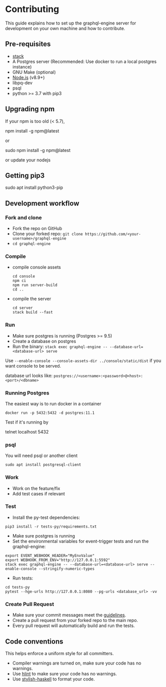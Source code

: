 # Contributing

This guide explains how to set up the graphql-engine server for development on your
own machine and how to contribute.

## Pre-requisites

- [stack](https://docs.haskellstack.org/en/stable/README/#how-to-install)
- A Postgres server (Recommended: Use docker to run a local postgres instance)
- GNU Make (optional)
- [Node.js](https://nodejs.org/en/) (v8.9+)
- libpq-dev
- psql
- python >= 3.7 with pip3

## Upgrading npm

If your npm is too old  (< 5.7),

npm install -g npm@latest

or

sudo npm install -g npm@latest

or update your nodejs

## Getting pip3

sudo apt install python3-pip

## Development workflow

### Fork and clone
- Fork the repo on GitHub
- Clone your forked repo: `git clone https://github.com/<your-username>/graphql-engine`
- `cd graphql-engine`

### Compile
- compile console assets
  ```
  cd console
  npm ci
  npm run server-build
  cd ..
  ```
- compile the server
  ```
  cd server
  stack build --fast
  ```

### Run
- Make sure postgres is running (Postgres >= 9.5)
- Create a database on postgres
- Run the binary: `stack exec graphql-engine -- --database-url=<database-url> serve`

Use `--enable-console --console-assets-dir ../console/static/dist` if you want console to be served.

database url looks like: `postgres://<username>:<password>@<host>:<port>/<dbname>`

### Running Postgres

The easiest way is to run docker in a container

````
docker run -p 5432:5432 -d postgres:11.1
````

Test if it's running by

telnet localhost 5432

### psql

You will need psql or another client

````
sudo apt install postgresql-client
````


### Work
- Work on the feature/fix
- Add test cases if relevant

### Test
- Install the py-test dependencies:

```
pip3 install -r tests-py/requirements.txt
```

- Make sure postgres is running
- Set the environmental variables for event-trigger tests and run the graphql-engine:

```
export EVENT_WEBHOOK_HEADER="MyEnvValue"
export WEBHOOK_FROM_ENV="http://127.0.0.1:5592"
stack exec graphql-engine -- --database-url=<database-url> serve --enable-console --stringify-numeric-types
```

- Run tests:

```
cd tests-py
pytest --hge-urls http://127.0.0.1:8080 --pg-urls <database_url> -vv
```

### Create Pull Request
- Make sure your commit messages meet the [guidelines](../CONTRIBUTING.md).
- Create a pull request from your forked repo to the main repo.
- Every pull request will automatically build and run the tests.

## Code conventions

This helps enforce a uniform style for all committers.

- Compiler warnings are turned on, make sure your code has no warnings.
- Use [hlint](https://github.com/ndmitchell/hlint) to make sure your code has no warnings.
- Use [stylish-haskell](https://github.com/jaspervdj/stylish-haskell) to format your code.
